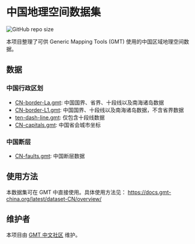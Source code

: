 # 中国地理空间数据集

![GitHub repo size](https://img.shields.io/github/repo-size/gmt-china/china-geospatial-data)

本项目整理了可供 Generic Mapping Tools (GMT) 使用的中国区域地理空间数据。

## 数据

### 中国行政区划

- [CN-border-La.gmt](CN-border-La.gmt): 中国国界、省界、十段线以及南海诸岛数据
- [CN-border-L1.gmt](CN-border-L1.gmt): 中国国界、十段线以及南海诸岛数据，不含省界数据
- [ten-dash-line.gmt](ten-dash-line.gmt): 仅包含十段线数据
- [CN-capitals.gmt](CN-capitals.gmt): 中国省会城市坐标

### 中国断层

- [CN-faults.gmt](CN-faults.gmt): 中国断层数据

## 使用方法

本数据集可在 GMT 中直接使用。具体使用方法见：
https://docs.gmt-china.org/latest/dataset-CN/overview/

## 维护者

本项目由 [GMT 中文社区](https://gmt-china.org/) 维护。

